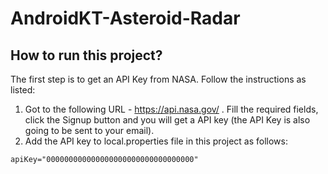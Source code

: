 # AndroidKT-Asteroid-Radar #

## How to run this project? ##

The first step is to get an API Key from NASA. Follow the instructions as listed:

1. Got to the following URL - https://api.nasa.gov/ . Fill the required fields, click the Signup button and you will get a API key (the API Key is also going to be sent to your email).
2. Add the API key to local.properties file in this project as follows:
```
apiKey="000000000000000000000000000000000"
```
